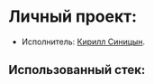 # Личный проект: 

* Исполнитель: [Кирилл Синицын](https://github.com/kssinitsyn).

## Использованный стек: 
